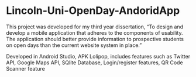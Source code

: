 # Lincoln-Uni-OpenDay-AndoridApp
This project was developed for my third year dissertation, “To design and develop a mobile application that adheres to the components of usability. The application should better provide information to prospective students on open days than the current website system in place.”

Developed in Android Studio, APK Lolipop, includes features such as Twitter API, Google Maps API, SQlite Database, Login/register features,
QR Code Scanner feature
